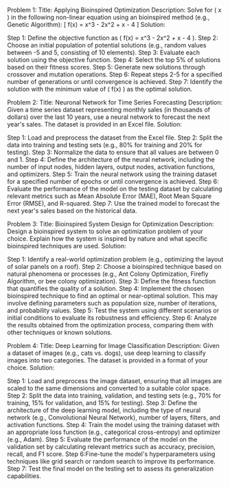 Problem 1:
Title: Applying Bioinspired Optimization
Description: Solve for \( x \) in the following non-linear equation using an bioinspired method (e.g., Genetic Algorithm):
\[ f(x) = x^3 - 2x^2 + x - 4 \]
Solution:

Step 1: Define the objective function as \( f(x) = x^3 - 2x^2 + x - 4 \).
Step 2: Choose an initial population of potential solutions (e.g., random values between -5 and 5, consisting of 10 elements).
Step 3: Evaluate each solution using the objective function.
Step 4: Select the top 5% of solutions based on their fitness scores.
Step 5: Generate new solutions through crossover and mutation operations.
Step 6: Repeat steps 2-5 for a specified number of generations or until convergence is achieved.
Step 7: Identify the solution with the minimum value of \( f(x) \) as the optimal solution.

Problem 2:
Title: Neuronal Network for Time Series Forecasting
Description: Given a time series dataset representing monthly sales (in thousands of dollars) over the last 10 years, use a neural network to forecast the next year's sales. The dataset is provided in an Excel file.
Solution:

Step 1: Load and preprocess the dataset from the Excel file.
Step 2: Split the data into training and testing sets (e.g., 80% for training and 20% for testing).
Step 3: Normalize the data to ensure that all values are between 0 and 1.
Step 4: Define the architecture of the neural network, including the number of input nodes, hidden layers, output nodes, activation functions, and optimizers.
Step 5: Train the neural network using the training dataset for a specified number of epochs or until convergence is achieved.
Step 6: Evaluate the performance of the model on the testing dataset by calculating relevant metrics such as Mean Absolute Error (MAE), Root Mean Square Error (RMSE), and R-squared.
Step 7: Use the trained model to forecast the next year's sales based on the historical data.

Problem 3:
Title: Bioinspired System Design for Optimization
Description: Design a bioinspired system to solve an optimization problem of your choice. Explain how the system is inspired by nature and what specific bioinspired techniques are used.
Solution:

Step 1: Identify a real-world optimization problem (e.g., optimizing the layout of solar panels on a roof).
Step 2: Choose a bioinspired technique based on natural phenomena or processes (e.g., Ant Colony Optimization, Firefly Algorithm, or bee colony optimization).
Step 3: Define the fitness function that quantifies the quality of a solution.
Step 4: Implement the chosen bioinspired technique to find an optimal or near-optimal solution. This may involve defining parameters such as population size, number of iterations, and probability values.
Step 5: Test the system using different scenarios or initial conditions to evaluate its robustness and efficiency.
Step 6: Analyze the results obtained from the optimization process, comparing them with other techniques or known solutions.

Problem 4:
Title: Deep Learning for Image Classification
Description: Given a dataset of images (e.g., cats vs. dogs), use deep learning to classify images into two categories. The dataset is provided in a format of your choice.
Solution:

Step 1: Load and preprocess the image dataset, ensuring that all images are scaled to the same dimensions and converted to a suitable color space.
Step 2: Split the data into training, validation, and testing sets (e.g., 70% for training, 15% for validation, and 15% for testing).
Step 3: Define the architecture of the deep learning model, including the type of neural network (e.g., Convolutional Neural Network), number of layers, filters, and activation functions.
Step 4: Train the model using the training dataset with an appropriate loss function (e.g., categorical cross-entropy) and optimizer (e.g., Adam).
Step 5: Evaluate the performance of the model on the validation set by calculating relevant metrics such as accuracy, precision, recall, and F1 score.
Step 6:Fine-tune the model's hyperparameters using techniques like grid search or random search to improve its performance.
Step 7: Test the final model on the testing set to assess its generalization capabilities.